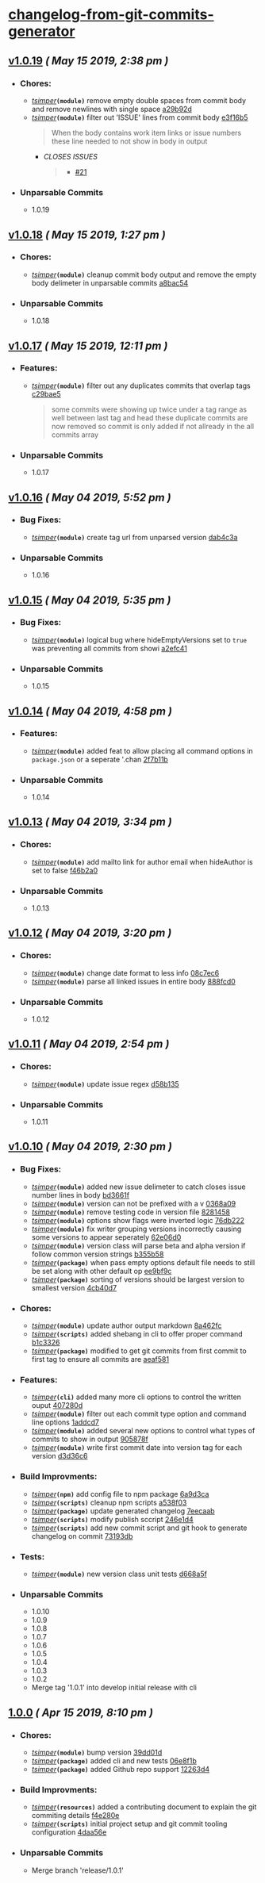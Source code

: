 # [changelog-from-git-commits-generator](https://github.com/simpert/changelog-from-git-commits-generator/blob/master/README.md)    


## [v1.0.19](https://github.com/simpert/changelog-from-git-commits-generator/tags/v1.0.19) *( May 15 2019, 2:38 pm )* 

- ### Chores:
   - *[tsimper](mailto:tommysimper@hotmail.com)***`(module)`**  remove empty double spaces from commit body and remove newlines with single space [a29b92d](https://github.com/simpert/changelog-from-git-commits-generator/commit/a29b92d0a756f81032a5a9a44d1987884a3b69e2)
   - *[tsimper](mailto:tommysimper@hotmail.com)***`(module)`**  filter out 'ISSUE' lines from commit body [e3f16b5](https://github.com/simpert/changelog-from-git-commits-generator/commit/e3f16b54c74b3f4235639051973f8eb7bb6e6b87)
      > When the body contains work item links or issue numbers these line needed to not show in body in output  
      - *CLOSES ISSUES*
         > - [#21](https://github.com/simpert/changelog-from-git-commits-generator/issues/21)


- ### Unparsable Commits
   - 1.0.19 

## [v1.0.18](https://github.com/simpert/changelog-from-git-commits-generator/tags/v1.0.18) *( May 15 2019, 1:27 pm )* 

- ### Chores:
   - *[tsimper](mailto:tommysimper@hotmail.com)***`(module)`**  cleanup commit body output and remove the empty body delimeter in unparsable commits [a8bac54](https://github.com/simpert/changelog-from-git-commits-generator/commit/a8bac5472e94071c4e1ef2fae08363e0d8832ef9)


- ### Unparsable Commits
   - 1.0.18 

## [v1.0.17](https://github.com/simpert/changelog-from-git-commits-generator/tags/v1.0.17) *( May 15 2019, 12:11 pm )* 

- ### Features:
   - *[tsimper](mailto:tommysimper@hotmail.com)***`(module)`**  filter out any duplicates commits that overlap tags [c29bae5](https://github.com/simpert/changelog-from-git-commits-generator/commit/c29bae57b83adfc14db846d96d2508c3021b2488)
      > some commits were showing up twice under a tag range as well between last tag and head these duplicate commits are now removed so commit is only added if not allready in the all commits array  


- ### Unparsable Commits
   - 1.0.17 

## [v1.0.16](https://github.com/simpert/changelog-from-git-commits-generator/tags/v1.0.16) *( May 04 2019, 5:52 pm )* 

- ### Bug Fixes:
   - *[tsimper](mailto:tommy@gmetrix.net)***`(module)`**  create tag url from unparsed version [dab4c3a](https://github.com/simpert/changelog-from-git-commits-generator/commit/dab4c3af98f29f9ccd4ab0e80217306b111aaa66)


- ### Unparsable Commits
   - 1.0.16 

## [v1.0.15](https://github.com/simpert/changelog-from-git-commits-generator/tags/v1.0.15) *( May 04 2019, 5:35 pm )* 

- ### Bug Fixes:
   - *[tsimper](mailto:tommy@gmetrix.net)***`(module)`**  logical bug where hideEmptyVersions set to `true` was preventing all commits from showi [a2efc41](https://github.com/simpert/changelog-from-git-commits-generator/commit/a2efc41efbd01d7a2ccc41948ae10cdab2fbb3df)


- ### Unparsable Commits
   - 1.0.15 

## [v1.0.14](https://github.com/simpert/changelog-from-git-commits-generator/tags/v1.0.14) *( May 04 2019, 4:58 pm )* 

- ### Features:
   - *[tsimper](mailto:tommy@gmetrix.net)***`(module)`**  added feat to allow placing all command options in `package.json` or a seperate '.chan [2f7b11b](https://github.com/simpert/changelog-from-git-commits-generator/commit/2f7b11b313851f444acfd701f4905f198aaea33e)


- ### Unparsable Commits
   - 1.0.14 

## [v1.0.13](https://github.com/simpert/changelog-from-git-commits-generator/tags/v1.0.13) *( May 04 2019, 3:34 pm )* 

- ### Chores:
   - *[tsimper](mailto:tommy@gmetrix.net)***`(module)`**  add mailto link for author email when hideAuthor is set to false [f46b2a0](https://github.com/simpert/changelog-from-git-commits-generator/commit/f46b2a00deb88602f4bc266ebc513afef2552cde)


- ### Unparsable Commits
   - 1.0.13 

## [v1.0.12](https://github.com/simpert/changelog-from-git-commits-generator/tags/v1.0.12) *( May 04 2019, 3:20 pm )* 

- ### Chores:
   - *[tsimper](mailto:tommy@gmetrix.net)***`(module)`**  change date format to less info [08c7ec6](https://github.com/simpert/changelog-from-git-commits-generator/commit/08c7ec6e217567ed4e634a3b52672970576741c0)
   - *[tsimper](mailto:tommy@gmetrix.net)***`(module)`**  parse all linked issues in entire body [888fcd0](https://github.com/simpert/changelog-from-git-commits-generator/commit/888fcd08a1d397bce3e6a74fbfadeb526397f477)


- ### Unparsable Commits
   - 1.0.12 

## [v1.0.11](https://github.com/simpert/changelog-from-git-commits-generator/tags/v1.0.11) *( May 04 2019, 2:54 pm )* 

- ### Chores:
   - *[tsimper](mailto:tommy@gmetrix.net)***`(module)`**  update issue regex [d58b135](https://github.com/simpert/changelog-from-git-commits-generator/commit/d58b135268ce18b9094a4fe794f7dac4214855eb)


- ### Unparsable Commits
   - 1.0.11 

## [v1.0.10](https://github.com/simpert/changelog-from-git-commits-generator/tags/v1.0.10) *( May 04 2019, 2:30 pm )* 

- ### Bug Fixes:
   - *[tsimper](mailto:tommy@gmetrix.net)***`(module)`**  added new issue delimeter to catch closes issue number lines in body [bd3661f](https://github.com/simpert/changelog-from-git-commits-generator/commit/bd3661fc4add2887bf9181f8baf749b602729894)
   - *[tsimper](mailto:tommysimper@hotmail.com)***`(module)`**  version can not be prefixed with a v [0368a09](https://github.com/simpert/changelog-from-git-commits-generator/commit/0368a096d21644078c4fa64090457a0c67db712a)
   - *[tsimper](mailto:tommysimper@hotmail.com)***`(module)`**  remove testing code in version file [8281458](https://github.com/simpert/changelog-from-git-commits-generator/commit/8281458eb00afe0b2b255c31f45a8e8b44a85eda)
   - *[tsimper](mailto:tommysimper@hotmail.com)***`(module)`**  options show flags were inverted logic [76db222](https://github.com/simpert/changelog-from-git-commits-generator/commit/76db222dc7701e784fdb4eab8f18252f0c34f8db)
   - *[tsimper](mailto:tommysimper@hotmail.com)***`(module)`**  fix writer grouping versions incorrectly causing some versions to appear seperately [62e06d0](https://github.com/simpert/changelog-from-git-commits-generator/commit/62e06d076ac19222bfd8829809b294d5437f29ef)
   - *[tsimper](mailto:tommysimper@hotmail.com)***`(module)`**  version class will parse beta and alpha version if follow common version strings [b355b58](https://github.com/simpert/changelog-from-git-commits-generator/commit/b355b58a880aca170b761cf1dd41a595038c0111)
   - *[tsimper](mailto:tommysimper@hotmail.com)***`(package)`**  when pass empty options default file needs to still be set along with other default op [ee9bf9c](https://github.com/simpert/changelog-from-git-commits-generator/commit/ee9bf9c463993cf1611d76663209be4efd4312f6)
   - *[tsimper](mailto:tommysimper@hotmail.com)***`(package)`**  sorting of versions should be largest version to smallest version [4cb40d7](https://github.com/simpert/changelog-from-git-commits-generator/commit/4cb40d7647a99dbf354051b988ddad8a25fd40f9)


- ### Chores:
   - *[tsimper](mailto:tommy@gmetrix.net)***`(module)`**  update author output markdown [8a462fc](https://github.com/simpert/changelog-from-git-commits-generator/commit/8a462fcd9555a4651791f9e29d6588666711e3fd)
   - *[tsimper](mailto:tommysimper@hotmail.com)***`(scripts)`**  added shebang in cli to offer proper command [b1c3326](https://github.com/simpert/changelog-from-git-commits-generator/commit/b1c332660df6d6e554e8ab64d15e3865e7dfb134)
   - *[tsimper](mailto:tommysimper@hotmail.com)***`(package)`**  modified to get git commits from first commit to first tag to ensure all commits are [aeaf581](https://github.com/simpert/changelog-from-git-commits-generator/commit/aeaf581bb9fe1f44acc25d113a75ac2a298c99bf)


- ### Features:
   - *[tsimper](mailto:tommy@gmetrix.net)***`(cli)`**  added many more cli options to control the written ouput [407280d](https://github.com/simpert/changelog-from-git-commits-generator/commit/407280ddd4ef76ae9f0cb7a4cac66b7fd5f05654)
   - *[tsimper](mailto:tommysimper@hotmail.com)***`(module)`**  filter out each commit type option and command line options [1addcd7](https://github.com/simpert/changelog-from-git-commits-generator/commit/1addcd77fa8daf8837bee451e5757dcaa21d8785)
   - *[tsimper](mailto:tommysimper@hotmail.com)***`(module)`**  added several new options to control what types of commits to show in output [905878f](https://github.com/simpert/changelog-from-git-commits-generator/commit/905878fde4e3eda1b3c7af1b69e7d8e185bee6b1)
   - *[tsimper](mailto:tommysimper@hotmail.com)***`(module)`**  write first commit date into version tag for each version [d3d36c6](https://github.com/simpert/changelog-from-git-commits-generator/commit/d3d36c665c98865420bd5393b5091522ae21c13f)


- ### Build Improvments:
   - *[tsimper](mailto:tommysimper@hotmail.com)***`(npm)`**  add config file to npm package [6a9d3ca](https://github.com/simpert/changelog-from-git-commits-generator/commit/6a9d3caac616f59247f0061ceb529a4fb71ebe24)
   - *[tsimper](mailto:tommysimper@hotmail.com)***`(scripts)`**  cleanup npm scripts [a538f03](https://github.com/simpert/changelog-from-git-commits-generator/commit/a538f0331bbf1de91faaae5b1297d9b338e8e701)
   - *[tsimper](mailto:tommysimper@hotmail.com)***`(package)`**  update generated changelog [7eecaab](https://github.com/simpert/changelog-from-git-commits-generator/commit/7eecaab4aca32ec6835b017cb27dbccb0c0fc9b9)
   - *[tsimper](mailto:tommysimper@hotmail.com)***`(scripts)`**  modify publish sccript [246e1d4](https://github.com/simpert/changelog-from-git-commits-generator/commit/246e1d41e7a38e3dcd91b723f09ca6c4bb35e47f)
   - *[tsimper](mailto:tommysimper@hotmail.com)***`(scripts)`**  add new commit script and git hook to generate changelog on commit [73193db](https://github.com/simpert/changelog-from-git-commits-generator/commit/73193db7ac1bb859e2e313361e8e5e0bf1f153d2)


- ### Tests:
   - *[tsimper](mailto:tommysimper@hotmail.com)***`(module)`**  new version class unit tests [d668a5f](https://github.com/simpert/changelog-from-git-commits-generator/commit/d668a5f0368cafec2c16ee760f3e97a8717ad6e7)


- ### Unparsable Commits
   - 1.0.10 
   - 1.0.9 
   - 1.0.8 
   - 1.0.7 
   - 1.0.6 
   - 1.0.5 
   - 1.0.4 
   - 1.0.3 
   - 1.0.2 
   - Merge tag '1.0.1' into develop initial release with cli

## [1.0.0](https://github.com/simpert/changelog-from-git-commits-generator/tags/1.0.0) *( Apr 15 2019, 8:10 pm )* 

- ### Chores:
   - *[tsimper](mailto:tommy@gmetrix.net)***`(module)`**  bump version [39dd01d](https://github.com/simpert/changelog-from-git-commits-generator/commit/39dd01d3b93fa59e882c8b5e4d0f58bc41f9d817)
   - *[tsimper](mailto:tommy@gmetrix.net)***`(package)`**  added cli and new tests [06e8f1b](https://github.com/simpert/changelog-from-git-commits-generator/commit/06e8f1b118ff1863c675c7f8629ac198786fc27c)
   - *[tsimper](mailto:tommy@gmetrix.net)***`(package)`**  added Github repo support [12263d4](https://github.com/simpert/changelog-from-git-commits-generator/commit/12263d4a562ea1d839532786bfdaa48fa1300b82)


- ### Build Improvments:
   - *[tsimper](mailto:tommy@gmetrix.net)***`(resources)`**  added a contributing document to explain the git commiting details [f4e280e](https://github.com/simpert/changelog-from-git-commits-generator/commit/f4e280eb551d864315d9432a005dcb5a0a804ff1)
   - *[tsimper](mailto:tommy@gmetrix.net)***`(scripts)`**  initial project setup and git commit tooling configuration [4daa56e](https://github.com/simpert/changelog-from-git-commits-generator/commit/4daa56ee1786cec9f4216547ce4ca0cbd439ab20)


- ### Unparsable Commits
   - Merge branch 'release/1.0.1'
